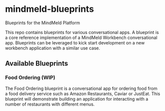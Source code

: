 # mindmeld-blueprints
Blueprints for the MindMeld Platform

This repo contains blueprints for various conversational apps. A blueprint is a core reference implementation of a MindMeld Workbench conversational app. Blueprints can be leveraged to kick start  development on a new workbench application with 
a similar use case.

## Available Blueprints

### Food Ordering (WIP)

The Food Ordering blueprint is a conversational app for ordering food from a food delivery service such as Amazon Restaurants, Caviar or JustEat. This blueprint will demonstrate building an application for interacting with a number of restaurants with different menus.
